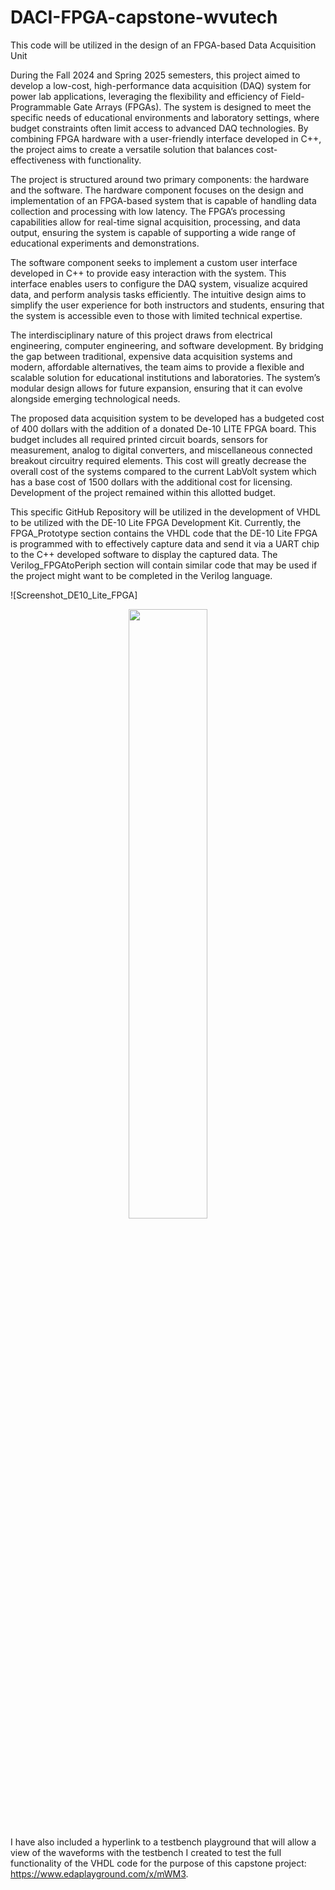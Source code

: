 # DACI-FPGA-capstone-wvutech
This code will be utilized in the design of an FPGA-based Data Acquisition Unit

During the Fall 2024 and Spring 2025 semesters, this project aimed to develop a low-cost, high-performance data acquisition (DAQ) system for power lab applications, leveraging the flexibility and efficiency of Field-Programmable Gate Arrays (FPGAs). The system is designed to meet the specific needs of educational environments and laboratory settings, where budget constraints often limit access to advanced DAQ technologies. By combining FPGA hardware with a user-friendly interface developed in C++, the project aims to create a versatile solution that balances cost-effectiveness with functionality.

The project is structured around two primary components: the hardware and the software. The hardware component focuses on the design and implementation of an FPGA-based system that is capable of handling data collection and processing with low latency. The FPGA’s processing capabilities allow for real-time signal acquisition, processing, and data output, ensuring the system is capable of supporting a wide range of educational experiments and demonstrations.

The software component seeks to implement a custom user interface developed in C++ to provide easy interaction with the system. This interface enables users to configure the DAQ system, visualize acquired data, and perform analysis tasks efficiently. The intuitive design aims to simplify the user experience for both instructors and students, ensuring that the system is accessible even to those with limited technical expertise.

The interdisciplinary nature of this project draws from electrical engineering, computer engineering, and software development. By bridging the gap between traditional, expensive data acquisition systems and modern, affordable alternatives, the team aims to provide a flexible and scalable solution for educational institutions and laboratories. The system’s modular design allows for future expansion, ensuring that it can evolve alongside emerging technological needs.

The proposed data acquisition system to be developed has a budgeted cost of 400 dollars with the addition of a donated De-10 LITE FPGA board. This budget includes all required printed circuit boards, sensors for measurement, analog to digital converters, and miscellaneous connected breakout circuitry required elements. This cost will greatly decrease the overall cost of the systems compared to the current LabVolt system which has a base cost of 1500 dollars with the additional cost for licensing. Development of the project remained within this allotted budget.

This specific GitHub Repository will be utilized in the development of VHDL to be utilized with the DE-10 Lite FPGA Development Kit. Currently, the FPGA_Prototype section contains the VHDL code that the DE-10 Lite FPGA is programmed with to effectively capture data and send it via a UART chip to the C++ developed software to display the captured data. The Verilog_FPGAtoPeriph section will contain similar code that may be used if the project might want to be completed in the Verilog language.

![Screenshot_DE10_Lite_FPGA]

<p align="center" width="100%">
    <img width="50%" src="https://github.com/user-attachments/assets/ea1ff969-d5d5-4df2-aae3-5566f7dc1034">
</p>

I have also included a hyperlink to a testbench playground that will allow a view of the waveforms with the testbench I created to test the full functionality of the VHDL code for the purpose of this capstone project: https://www.edaplayground.com/x/mWM3.
